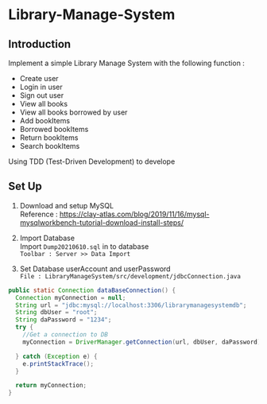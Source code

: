 # Library-Manage-System
## Introduction

Implement a simple Library Manage System with the following function :

* Create user
* Login in user
* Sign out user
* View all books
* View all books borrowed by user
* Add bookItems
* Borrowed bookItems
* Return bookItems
* Search bookItems

Using TDD (Test-Driven Development) to develope

## Set Up
1. Download and setup MySQL  
Reference : https://clay-atlas.com/blog/2019/11/16/mysql-mysqlworkbench-tutorial-download-install-steps/

2. Import Database  
Import `Dump20210610.sql` in to database  
`Toolbar : Server >> Data Import`

3. Set Database userAccount and userPassword  
`File : LibraryManageSystem/src/development/jdbcConnection.java`  
```java
public static Connection dataBaseConnection() {
  Connection myConnection = null;
  String url = "jdbc:mysql://localhost:3306/librarymanagesystemdb";
  String dbUser = "root";
  String daPassword = "1234";
  try {
    //Get a connection to DB
    myConnection = DriverManager.getConnection(url, dbUser, daPassword);

  } catch (Exception e) {
    e.printStackTrace();
  }

  return myConnection;
}
```

